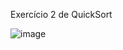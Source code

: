 Exercício 2 de QuickSort


![image](https://user-images.githubusercontent.com/99506287/235365023-f4d727ce-9dcd-4edb-a356-6d778e8b51f5.png)
